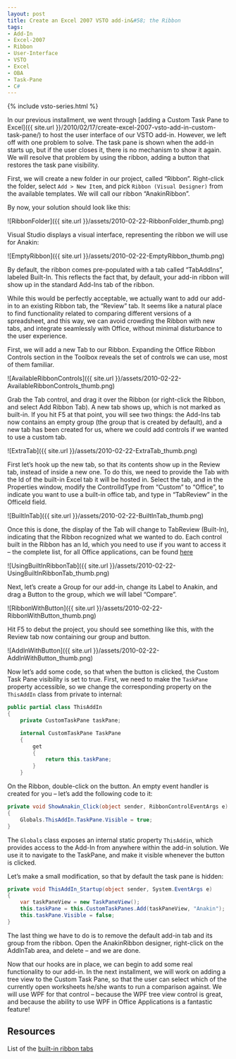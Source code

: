 ```yaml
---
layout: post
title: Create an Excel 2007 VSTO add-in&#58; the Ribbon
tags:
- Add-In
- Excel-2007
- Ribbon
- User-Interface
- VSTO
- Excel
- OBA
- Task-Pane
- C#
---
```


{% include vsto-series.html %}

In our previous installment, we went through [adding a Custom Task Pane to Excel]({{ site.url }}/2010/02/17/create-excel-2007-vsto-add-in-custom-task-pane/) to host the user interface of our VSTO add-in. However, we left off with one problem to solve. The task pane is shown when the add-in starts up, but if the user closes it, there is no mechanism to show it again. We will resolve that problem by using the ribbon, adding a button that restores the task pane visibility.  

First, we will create a new folder in our project, called “Ribbon”. Right-click the folder, select `Add > New Item`, and pick `Ribbon (Visual Designer)` from the available templates. We will call our ribbon “AnakinRibbon”.  

By now, your solution should look like this:  

![RibbonFolder]({{ site.url }}/assets/2010-02-22-RibbonFolder_thumb.png)

Visual Studio displays a visual interface, representing the ribbon we will use for Anakin:  

![EmptyRibbon]({{ site.url }}/assets/2010-02-22-EmptyRibbon_thumb.png)

By default, the ribbon comes pre-populated with a tab called “TabAddIns”, labeled Built-In. This reflects the fact that, by default, your add-in ribbon will show up in the standard Add-Ins tab of the ribbon.  

While this would be perfectly acceptable, we actually want to add our add-in to an existing Ribbon tab, the “Review” tab. It seems like a natural place to find functionality related to comparing different versions of a spreadsheet, and this way, we can avoid crowding the Ribbon with new tabs, and integrate seamlessly with Office, without minimal disturbance to the user experience.  

<!--more-->

First, we will add a new Tab to our Ribbon. Expanding the Office Ribbon Controls section in the Toolbox reveals the set of controls we can use, most of them familiar.   

![AvailableRibbonControls]({{ site.url }}/assets/2010-02-22-AvailableRibbonControls_thumb.png)

Grab the Tab control, and drag it over the Ribbon (or right-click the Ribbon, and select Add Ribbon Tab). A new tab shows up, which is not marked as built-in. If you hit F5 at that point, you will see two things: the Add-Ins tab now contains an empty group (the group that is created by default), and a new tab has been created for us, where we could add controls if we wanted to use a custom tab.  


![ExtraTab]({{ site.url }}/assets/2010-02-22-ExtraTab_thumb.png)

First let’s hook up the new tab, so that its contents show up in the Review tab, instead of inside a new one. To do this, we need to provide the Tab with the Id of the built-in Excel tab it will be hosted in. Select the tab, and in the Properties window, modify the ControlIdType from “Custom” to “Office”, to indicate you want to use a built-in office tab, and type in “TabReview” in the OfficeId field.  

![BuiltInTab]({{ site.url }}/assets/2010-02-22-BuiltInTab_thumb.png)

Once this is done, the display of the Tab will change to TabReview (Built-In), indicating that the Ribbon recognized what we wanted to do. Each control built in the Ribbon has an Id, which you need to use if you want to access it – the complete list, for all Office applications, can be found [here](http://www.microsoft.com/downloads/details.aspx?FamilyID=4329D9E9-4D11-46A5-898D-23E4F331E9AE&displaylang=en#filelist)

![UsingBuiltInRibbonTab]({{ site.url }}/assets/2010-02-22-UsingBuiltInRibbonTab_thumb.png)
  
Next, let’s create a Group for our add-in, change its Label to Anakin, and drag a Button to the group, which we will label “Compare”.  

![RibbonWithButton]({{ site.url }}/assets/2010-02-22-RibbonWithButton_thumb.png)

Hit F5 to debut the project, you should see something like this, with the Review tab now containing our group and button. 

![AddInWithButton]({{ site.url }}/assets/2010-02-22-AddInWithButton_thumb.png)

Now let’s add some code, so that when the button is clicked, the Custom Task Pane visibility is set to true. First, we need to make the `TaskPane` property accessible, so we change the corresponding property on the `ThisAddIn` class from private to internal:  

``` csharp
public partial class ThisAddIn
{
    private CustomTaskPane taskPane;

    internal CustomTaskPane TaskPane
    {
        get
        {
            return this.taskPane;
        }
    }
``` 

On the Ribbon, double-click on the button. An empty event handler is created for you – let’s add the following code to it:

``` csharp
private void ShowAnakin_Click(object sender, RibbonControlEventArgs e)
{
    Globals.ThisAddIn.TaskPane.Visible = true;
}
``` 

The `Globals` class exposes an internal static property `ThisAddin`, which provides access to the Add-In from anywhere within the add-in solution. We use it to navigate to the TaskPane, and make it visible whenever the button is clicked.

Let’s make a small modification, so that by default the task pane is hidden:

``` csharp
private void ThisAddIn_Startup(object sender, System.EventArgs e)
{
    var taskPaneView = new TaskPaneView();
    this.taskPane = this.CustomTaskPanes.Add(taskPaneView, "Anakin");
    this.taskPane.Visible = false;
}
``` 

The last thing we have to do is to remove the default add-in tab and its group from the ribbon. Open the AnakinRibbon designer, right-click on the AddInTab area, and delete – and we are done.

Now that our hooks are in place, we can begin to add some real functionality to our add-in. In the next installment, we will work on adding a tree view to the Custom Task Pane, so that the user can select which of the currently open worksheets he/she wants to run a comparison against. We will use WPF for that control – because the WPF tree view control is great, and because the ability to use WPF in Office Applications is a fantastic feature!

## Resources

List of the [built-in ribbon tabs](http://www.microsoft.com/downloads/details.aspx?FamilyID=4329D9E9-4D11-46A5-898D-23E4F331E9AE&displaylang=en#filelist)
